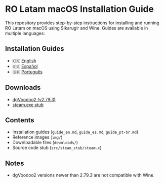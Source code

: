 
# RO Latam macOS Installation Guide

This repository provides step-by-step instructions for installing and running RO Latam on macOS using Sikarugir and Wine. Guides are available in multiple languages:

## Installation Guides

- 🇺🇸 [English](guide_en.md)
- 🇪🇸 [Español](guide_es.md)
- 🇧🇷 [Português](guide_pt-br.md)

## Downloads

- [dgVoodoo2 (v2.79.3)](downloads/dgVoodoo2_79_3.zip)
- [steam.exe stub](downloads/steam.exe)

## Contents

- Installation guides (`guide_en.md`, `guide_es.md`, `guide_pt-br.md`)
- Reference images (`img/`)
- Downloadable files (`downloads/`)
- Source code stub (`src/steam_stub/steam.c`)

## Notes

- dgVoodoo2 versions newer than 2.79.3 are not compatible with Wine.
